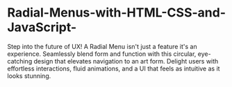 # Radial-Menus-with-HTML-CSS-and-JavaScript-
Step into the future of UX! A Radial Menu isn't just a feature it's an experience. Seamlessly blend form and function with this circular, eye-catching design that elevates navigation to an art form. Delight users with effortless interactions, fluid animations, and a UI that feels as intuitive as it looks stunning.
